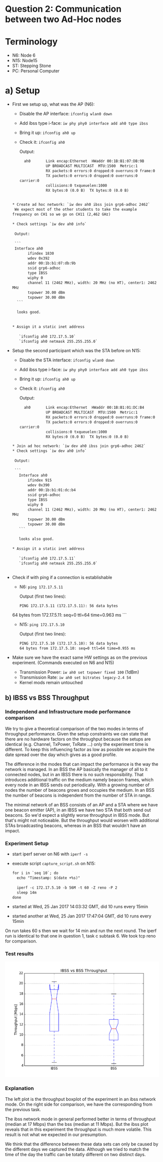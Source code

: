 # Question 2: Communication between two Ad-Hoc nodes

# Terminology
* N6: Node 6
* N15: Node15
* ST: Stepping Stone
* PC: Personal Computer

# a) Setup

* First we setup up, what was the AP (N6):
	* Disable the AP interface: `ifconfig wlan0 down`
	* Add ibss type i-face: `iw phy phy0 interface add ah0 type ibss`
	* Bring it up: `ifconfig ah0 up`
	* Check it: `ifconfig ah0`

	  Output:
	  
	  ```
		ah0       Link encap:Ethernet  HWaddr 00:1B:B1:07:DB:9B
		          UP BROADCAST MULTICAST  MTU:1500  Metric:1
		          RX packets:0 errors:0 dropped:0 overruns:0 frame:0
		          TX packets:0 errors:0 dropped:0 overruns:0 carrier:0
		          collisions:0 txqueuelen:1000
		          RX bytes:0 (0.0 B)  TX bytes:0 (0.0 B) 
     ```
   
   * Create ad hoc network: `iw dev ah0 ibss join grp6-adhoc 2462`
   	  We expect most of the other students to take the example 	  frequency on CH1 so we go on CH11 (2,462 GHz)
   	  
   * Check settings `iw dev ah0 info`

   	  Output:
   	  
   	  ```
   	  Interface ah0
			ifindex 1830
			wdev 0x392
			addr 00:1b:b1:07:db:9b
			ssid grp6-adhoc
			type IBSS
			wiphy 0
			channel 11 (2462 MHz), width: 20 MHz (no HT), center1: 2462 MHz
			txpower 30.00 dBm
			txpower 30.00 dBm
	   ```
	   
	   looks good.
		
   	  
   * Assign it a static inet address

   		`ifconfig ah0 172.17.5.10`
   		`ifconfig ah0 netmask 255.255.255.0` 

* Setup the second participant which was the STA before on N15:
	* Disable the STA interface: `ifconfig wlan0 down`
	* Add ibss type i-face: `iw phy phy0 interface add ah0 type ibss`
	* Bring it up: `ifconfig ah0 up`
	* Check it: `ifconfig ah0`

	  Output:
	  
	  ```
		ah0       Link encap:Ethernet  HWaddr 00:1B:B1:01:DC:B4
		          UP BROADCAST MULTICAST  MTU:1500  Metric:1
		          RX packets:0 errors:0 dropped:0 overruns:0 frame:0
		          TX packets:0 errors:0 dropped:0 overruns:0 carrier:0
		          collisions:0 txqueuelen:1000
		          RX bytes:0 (0.0 B)  TX bytes:0 (0.0 B)
     ```
   * Join ad hoc network: `iw dev ah0 ibss join grp6-adhoc 2462`
   * Check settings `iw dev ah0 info`

   	  Output:
   	  
   	  ```
	 	Interface ah0
			ifindex 915
			wdev 0x390
			addr 00:1b:b1:01:dc:b4
			ssid grp6-adhoc
			type IBSS
			wiphy 0
			channel 11 (2462 MHz), width: 20 MHz (no HT), center1: 2462 MHz
			txpower 30.00 dBm
			txpower 30.00 dBm
		```
		
		looks also good.
		
	* Assign it a static inet address

   		`ifconfig ah0 172.17.5.11`
   		`ifconfig ah0 netmask 255.255.255.0`
   		
* Check if with ping if a connection is establishable 

	* N6: `ping 172.17.5.11`

	  Output (first two lines):
	  
	  ```
	  PING 172.17.5.11 (172.17.5.11): 56 data bytes
     64 bytes from 172.17.5.11: seq=0 ttl=64 time=0.963 ms
	  ```
	  
	* N15: `ping 172.17.5.10`

	  Output (first two lines):
	  
	  ```
	  PING 172.17.5.10 (172.17.5.10): 56 data bytes
	  64 bytes from 172.17.5.10: seq=0 ttl=64 time=0.955 ms
	  ```

* Make sure we have the exact same HW settings as on the previous experiment. (Commands executed on N6 and N15)

	* Transmission Power: `iw ah0 set txpower fixed 100` (1dBm)
	* Transmission Rate: `iw ah0 set bitrates legacy-2.4 54`
	* Kernel mods remain untouched

	
## b) IBSS vs BSS Throughput

### Independend and Infrastructure mode performance comparison

We try to give a theoretical comparison of the two modes in terms of throughput performance. Given the setup constraints we can state that
there are no hardware factors on the throughput because the setups are
identical (e.g. Channel, TxPower, TxRate ...) only the experiment time
is different. To keep this influencing factor as low as possible we
acquire the date spread over the day which gives as a good profile.

The difference in the modes that can impact the performance is the way
the network is managed. In an BSS the AP basically the manager of all
to it connected nodes, but in an IBSS there is no such responsibility.
That introduces additional traffic on the medium namely beacon frames,
which every node in an IBSS sends out periodically. With a growing number
of nodes the number of beacons grows and occupies the medium. In an BSS
the number of beacons is independent from the number of STA in range.

The minimal network of an BSS consists of an AP and a STA where we have
one beacon emitter (AP), in an IBSS we have two STA that both send out
beacons. So we'd expect a slightly worse throughput in IBSS mode. But that's might not noticeable. But the throughput would worsen with 
additional STAs broadcasting beacons, whereas in an BSS that wouldn't
have an impact.

### Experiment Setup

* start iperf server on N6 with `iperf -s`
* execute script `capture_script.sh` on N15: 

	```
	for i in `seq 10`; do
	  echo "Timestamp: $(date +%s)"
	
	  iperf -c 172.17.5.10 -b 56M -t 60 -Z reno -P 2
	  sleep 14m
	done
	```
* started at Wed, 25 Jan 2017 14:03:32 GMT, did 10 runs every 15min
* started another at Wed, 25 Jan 2017 17:47:04 GMT, did 10 runs every 15min

On run takes 60 s then we wait for 14 min and run the next round.
The iperf run is identical to that one in question 1, task c subtask 6.
We took tcp reno for comparison.

### Test results

![](q2/ibss_vs_bss.png)

### Explanation

The left plot is the throughput boxplot of the experiment in an
ibss network mode. On the right side for comparison, we have the 
corresponding from the previous task.

The ibss network mode in general performed better in terms of throughput
(median at 17 Mbps) than the bss (median at 11 Mbps). But the ibss plot
reveals that in this experiment the throughput is much more volatile.
This result is not what we expected in our presumption.

We think that the difference between these data sets can only be caused
by the different days we captured the data. Although we tried to match the
time of the day the traffic can be totatly different on two distinct days.
